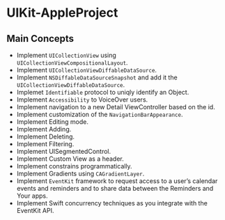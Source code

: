 # UIKit-AppleProject

## Main Concepts

- Implement `UICollectionView` using `UICollectionViewCompositionalLayout`.
- Implement `UICollectionViewDiffableDataSource`.
- Implement `NSDiffableDataSourceSnapshot` and add it the `UICollectionViewDiffableDataSource`.
- Implemet `Identifiable` protocol to uniqly identify an Object.
- Implement `Accessibility` to VoiceOver users.
- Implement navigation to a new Detail ViewController based on the id.
- Implement customization of the `NavigationBarAppearance`.
- Implement Editing mode.
- Implement Adding.
- Implement Deleting.
- Implement Filtering.
- Implement UISegmentedControl.
- Implement Custom View as a header.
- Implement constrains programmatically.
- Implement Gradients using `CAGradientLayer`.
- Implement `EventKit` framework to request access to a user’s calendar events and reminders and to share data between the Reminders and Your apps.
- Implement Swift concurrency techniques as you integrate with the EventKit API.

 

